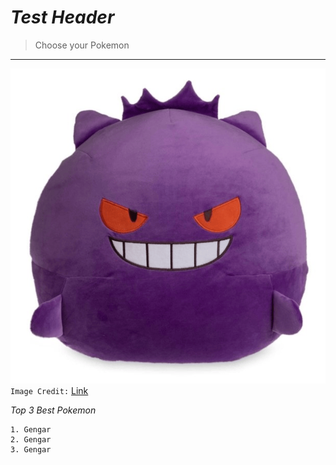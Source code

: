 # ***Test Header*** 
> Choose your Pokemon
---
![Image](https://github.com/Rahut3/cse15l-lab-reports/blob/main/gengar-plush.png?raw=true)
`Image Credit:`
[Link](https://www.pokemoncenter.com/product/701-95871/gengar-extra-large-microbead-plush-21-in)

*Top 3 Best Pokemon*
```
1. Gengar
2. Gengar
3. Gengar
```
